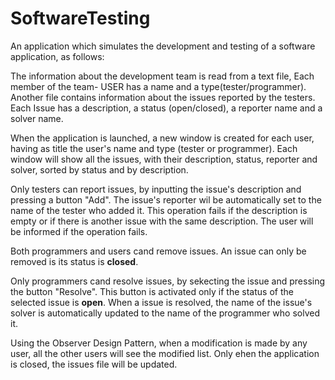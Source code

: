# SoftwareTesting

An application which simulates the development and testing of a software application, as follows:

The information about the development team is read from a text file, Each member of the team- USER has a name and a type(tester/programmer).
Another file contains information about the issues reported by the testers. Each Issue has a description, a status (open/closed), a reporter name and a solver name.

When the application is launched, a new window is created for each user, having as title the user's name and type (tester or programmer).
Each window will show all the issues, with their description, status, reporter and solver, sorted by status and by description. 

Only testers can report issues, by inputting the issue's description and pressing a button "Add". The issue's reporter wil be automatically set to
the name of the tester who added it. This operation fails if the description is empty or if there is another issue with the same description.
The user will be informed if the operation fails.

Both programmers and users cand remove issues. An issue can only be removed is its status is **closed**.

Only programmers cand resolve issues, by sekecting the issue and pressing the button "Resolve". This button is activated only if the status of the selected issue is **open**.
When a issue is resolved, the name of the issue's solver is automatically updated to the name of the programmer who solved it.

Using the Observer Design Pattern, when a modification is made by any user, all the other users will see the modified list.
Only ehen the application is closed, the issues file will be updated.
